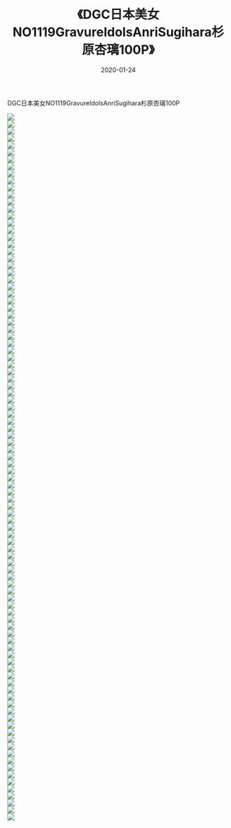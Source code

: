 ﻿---
layout: post
title:  《DGC日本美女NO1119GravureIdolsAnriSugihara杉原杏璃100P》
date:   2020-01-24
img: http://pic.660000.xyz/1:/性感/2020/DGC日本美女NO1119GravureIdolsAnriSugihara杉原杏璃100P/000.jpg
categories: [美女, 清纯, 唯美]
---

DGC日本美女NO1119GravureIdolsAnriSugihara杉原杏璃100P

  ![](http://pic.660000.xyz/1:/性感/2020/DGC日本美女NO1119GravureIdolsAnriSugihara杉原杏璃100P/001.jpg) <br> ![](http://pic.660000.xyz/1:/性感/2020/DGC日本美女NO1119GravureIdolsAnriSugihara杉原杏璃100P/002.jpg) <br> ![](http://pic.660000.xyz/1:/性感/2020/DGC日本美女NO1119GravureIdolsAnriSugihara杉原杏璃100P/003.jpg) <br> ![](http://pic.660000.xyz/1:/性感/2020/DGC日本美女NO1119GravureIdolsAnriSugihara杉原杏璃100P/004.jpg) <br> ![](http://pic.660000.xyz/1:/性感/2020/DGC日本美女NO1119GravureIdolsAnriSugihara杉原杏璃100P/005.jpg) <br> ![](http://pic.660000.xyz/1:/性感/2020/DGC日本美女NO1119GravureIdolsAnriSugihara杉原杏璃100P/006.jpg) <br> ![](http://pic.660000.xyz/1:/性感/2020/DGC日本美女NO1119GravureIdolsAnriSugihara杉原杏璃100P/007.jpg) <br> ![](http://pic.660000.xyz/1:/性感/2020/DGC日本美女NO1119GravureIdolsAnriSugihara杉原杏璃100P/008.jpg) <br> ![](http://pic.660000.xyz/1:/性感/2020/DGC日本美女NO1119GravureIdolsAnriSugihara杉原杏璃100P/009.jpg) <br> ![](http://pic.660000.xyz/1:/性感/2020/DGC日本美女NO1119GravureIdolsAnriSugihara杉原杏璃100P/010.jpg) <br> ![](http://pic.660000.xyz/1:/性感/2020/DGC日本美女NO1119GravureIdolsAnriSugihara杉原杏璃100P/011.jpg) <br> ![](http://pic.660000.xyz/1:/性感/2020/DGC日本美女NO1119GravureIdolsAnriSugihara杉原杏璃100P/012.jpg) <br> ![](http://pic.660000.xyz/1:/性感/2020/DGC日本美女NO1119GravureIdolsAnriSugihara杉原杏璃100P/013.jpg) <br> ![](http://pic.660000.xyz/1:/性感/2020/DGC日本美女NO1119GravureIdolsAnriSugihara杉原杏璃100P/014.jpg) <br> ![](http://pic.660000.xyz/1:/性感/2020/DGC日本美女NO1119GravureIdolsAnriSugihara杉原杏璃100P/015.jpg) <br> ![](http://pic.660000.xyz/1:/性感/2020/DGC日本美女NO1119GravureIdolsAnriSugihara杉原杏璃100P/016.jpg) <br> ![](http://pic.660000.xyz/1:/性感/2020/DGC日本美女NO1119GravureIdolsAnriSugihara杉原杏璃100P/017.jpg) <br> ![](http://pic.660000.xyz/1:/性感/2020/DGC日本美女NO1119GravureIdolsAnriSugihara杉原杏璃100P/018.jpg) <br> ![](http://pic.660000.xyz/1:/性感/2020/DGC日本美女NO1119GravureIdolsAnriSugihara杉原杏璃100P/019.jpg) <br> ![](http://pic.660000.xyz/1:/性感/2020/DGC日本美女NO1119GravureIdolsAnriSugihara杉原杏璃100P/020.jpg) <br> ![](http://pic.660000.xyz/1:/性感/2020/DGC日本美女NO1119GravureIdolsAnriSugihara杉原杏璃100P/021.jpg) <br> ![](http://pic.660000.xyz/1:/性感/2020/DGC日本美女NO1119GravureIdolsAnriSugihara杉原杏璃100P/022.jpg) <br> ![](http://pic.660000.xyz/1:/性感/2020/DGC日本美女NO1119GravureIdolsAnriSugihara杉原杏璃100P/023.jpg) <br> ![](http://pic.660000.xyz/1:/性感/2020/DGC日本美女NO1119GravureIdolsAnriSugihara杉原杏璃100P/024.jpg) <br> ![](http://pic.660000.xyz/1:/性感/2020/DGC日本美女NO1119GravureIdolsAnriSugihara杉原杏璃100P/025.jpg) <br> ![](http://pic.660000.xyz/1:/性感/2020/DGC日本美女NO1119GravureIdolsAnriSugihara杉原杏璃100P/026.jpg) <br> ![](http://pic.660000.xyz/1:/性感/2020/DGC日本美女NO1119GravureIdolsAnriSugihara杉原杏璃100P/027.jpg) <br> ![](http://pic.660000.xyz/1:/性感/2020/DGC日本美女NO1119GravureIdolsAnriSugihara杉原杏璃100P/028.jpg) <br> ![](http://pic.660000.xyz/1:/性感/2020/DGC日本美女NO1119GravureIdolsAnriSugihara杉原杏璃100P/029.jpg) <br> ![](http://pic.660000.xyz/1:/性感/2020/DGC日本美女NO1119GravureIdolsAnriSugihara杉原杏璃100P/030.jpg) <br> ![](http://pic.660000.xyz/1:/性感/2020/DGC日本美女NO1119GravureIdolsAnriSugihara杉原杏璃100P/031.jpg) <br> ![](http://pic.660000.xyz/1:/性感/2020/DGC日本美女NO1119GravureIdolsAnriSugihara杉原杏璃100P/032.jpg) <br> ![](http://pic.660000.xyz/1:/性感/2020/DGC日本美女NO1119GravureIdolsAnriSugihara杉原杏璃100P/033.jpg) <br> ![](http://pic.660000.xyz/1:/性感/2020/DGC日本美女NO1119GravureIdolsAnriSugihara杉原杏璃100P/034.jpg) <br> ![](http://pic.660000.xyz/1:/性感/2020/DGC日本美女NO1119GravureIdolsAnriSugihara杉原杏璃100P/035.jpg) <br> ![](http://pic.660000.xyz/1:/性感/2020/DGC日本美女NO1119GravureIdolsAnriSugihara杉原杏璃100P/036.jpg) <br> ![](http://pic.660000.xyz/1:/性感/2020/DGC日本美女NO1119GravureIdolsAnriSugihara杉原杏璃100P/037.jpg) <br> ![](http://pic.660000.xyz/1:/性感/2020/DGC日本美女NO1119GravureIdolsAnriSugihara杉原杏璃100P/038.jpg) <br> ![](http://pic.660000.xyz/1:/性感/2020/DGC日本美女NO1119GravureIdolsAnriSugihara杉原杏璃100P/039.jpg) <br> ![](http://pic.660000.xyz/1:/性感/2020/DGC日本美女NO1119GravureIdolsAnriSugihara杉原杏璃100P/040.jpg) <br> ![](http://pic.660000.xyz/1:/性感/2020/DGC日本美女NO1119GravureIdolsAnriSugihara杉原杏璃100P/041.jpg) <br> ![](http://pic.660000.xyz/1:/性感/2020/DGC日本美女NO1119GravureIdolsAnriSugihara杉原杏璃100P/042.jpg) <br> ![](http://pic.660000.xyz/1:/性感/2020/DGC日本美女NO1119GravureIdolsAnriSugihara杉原杏璃100P/043.jpg) <br> ![](http://pic.660000.xyz/1:/性感/2020/DGC日本美女NO1119GravureIdolsAnriSugihara杉原杏璃100P/044.jpg) <br> ![](http://pic.660000.xyz/1:/性感/2020/DGC日本美女NO1119GravureIdolsAnriSugihara杉原杏璃100P/045.jpg) <br> ![](http://pic.660000.xyz/1:/性感/2020/DGC日本美女NO1119GravureIdolsAnriSugihara杉原杏璃100P/046.jpg) <br> ![](http://pic.660000.xyz/1:/性感/2020/DGC日本美女NO1119GravureIdolsAnriSugihara杉原杏璃100P/047.jpg) <br> ![](http://pic.660000.xyz/1:/性感/2020/DGC日本美女NO1119GravureIdolsAnriSugihara杉原杏璃100P/048.jpg) <br> ![](http://pic.660000.xyz/1:/性感/2020/DGC日本美女NO1119GravureIdolsAnriSugihara杉原杏璃100P/049.jpg) <br> ![](http://pic.660000.xyz/1:/性感/2020/DGC日本美女NO1119GravureIdolsAnriSugihara杉原杏璃100P/050.jpg) <br> ![](http://pic.660000.xyz/1:/性感/2020/DGC日本美女NO1119GravureIdolsAnriSugihara杉原杏璃100P/051.jpg) <br> ![](http://pic.660000.xyz/1:/性感/2020/DGC日本美女NO1119GravureIdolsAnriSugihara杉原杏璃100P/052.jpg) <br> ![](http://pic.660000.xyz/1:/性感/2020/DGC日本美女NO1119GravureIdolsAnriSugihara杉原杏璃100P/053.jpg) <br> ![](http://pic.660000.xyz/1:/性感/2020/DGC日本美女NO1119GravureIdolsAnriSugihara杉原杏璃100P/054.jpg) <br> ![](http://pic.660000.xyz/1:/性感/2020/DGC日本美女NO1119GravureIdolsAnriSugihara杉原杏璃100P/055.jpg) <br> ![](http://pic.660000.xyz/1:/性感/2020/DGC日本美女NO1119GravureIdolsAnriSugihara杉原杏璃100P/056.jpg) <br> ![](http://pic.660000.xyz/1:/性感/2020/DGC日本美女NO1119GravureIdolsAnriSugihara杉原杏璃100P/057.jpg) <br> ![](http://pic.660000.xyz/1:/性感/2020/DGC日本美女NO1119GravureIdolsAnriSugihara杉原杏璃100P/058.jpg) <br> ![](http://pic.660000.xyz/1:/性感/2020/DGC日本美女NO1119GravureIdolsAnriSugihara杉原杏璃100P/059.jpg) <br> ![](http://pic.660000.xyz/1:/性感/2020/DGC日本美女NO1119GravureIdolsAnriSugihara杉原杏璃100P/060.jpg) <br> ![](http://pic.660000.xyz/1:/性感/2020/DGC日本美女NO1119GravureIdolsAnriSugihara杉原杏璃100P/061.jpg) <br> ![](http://pic.660000.xyz/1:/性感/2020/DGC日本美女NO1119GravureIdolsAnriSugihara杉原杏璃100P/062.jpg) <br> ![](http://pic.660000.xyz/1:/性感/2020/DGC日本美女NO1119GravureIdolsAnriSugihara杉原杏璃100P/063.jpg) <br> ![](http://pic.660000.xyz/1:/性感/2020/DGC日本美女NO1119GravureIdolsAnriSugihara杉原杏璃100P/064.jpg) <br> ![](http://pic.660000.xyz/1:/性感/2020/DGC日本美女NO1119GravureIdolsAnriSugihara杉原杏璃100P/065.jpg) <br> ![](http://pic.660000.xyz/1:/性感/2020/DGC日本美女NO1119GravureIdolsAnriSugihara杉原杏璃100P/066.jpg) <br> ![](http://pic.660000.xyz/1:/性感/2020/DGC日本美女NO1119GravureIdolsAnriSugihara杉原杏璃100P/067.jpg) <br> ![](http://pic.660000.xyz/1:/性感/2020/DGC日本美女NO1119GravureIdolsAnriSugihara杉原杏璃100P/068.jpg) <br> ![](http://pic.660000.xyz/1:/性感/2020/DGC日本美女NO1119GravureIdolsAnriSugihara杉原杏璃100P/069.jpg) <br> ![](http://pic.660000.xyz/1:/性感/2020/DGC日本美女NO1119GravureIdolsAnriSugihara杉原杏璃100P/070.jpg) <br> ![](http://pic.660000.xyz/1:/性感/2020/DGC日本美女NO1119GravureIdolsAnriSugihara杉原杏璃100P/071.jpg) <br> ![](http://pic.660000.xyz/1:/性感/2020/DGC日本美女NO1119GravureIdolsAnriSugihara杉原杏璃100P/072.jpg) <br> ![](http://pic.660000.xyz/1:/性感/2020/DGC日本美女NO1119GravureIdolsAnriSugihara杉原杏璃100P/073.jpg) <br> ![](http://pic.660000.xyz/1:/性感/2020/DGC日本美女NO1119GravureIdolsAnriSugihara杉原杏璃100P/074.jpg) <br> ![](http://pic.660000.xyz/1:/性感/2020/DGC日本美女NO1119GravureIdolsAnriSugihara杉原杏璃100P/075.jpg) <br> ![](http://pic.660000.xyz/1:/性感/2020/DGC日本美女NO1119GravureIdolsAnriSugihara杉原杏璃100P/076.jpg) <br> ![](http://pic.660000.xyz/1:/性感/2020/DGC日本美女NO1119GravureIdolsAnriSugihara杉原杏璃100P/077.jpg) <br> ![](http://pic.660000.xyz/1:/性感/2020/DGC日本美女NO1119GravureIdolsAnriSugihara杉原杏璃100P/078.jpg) <br> ![](http://pic.660000.xyz/1:/性感/2020/DGC日本美女NO1119GravureIdolsAnriSugihara杉原杏璃100P/079.jpg) <br> ![](http://pic.660000.xyz/1:/性感/2020/DGC日本美女NO1119GravureIdolsAnriSugihara杉原杏璃100P/080.jpg) <br> ![](http://pic.660000.xyz/1:/性感/2020/DGC日本美女NO1119GravureIdolsAnriSugihara杉原杏璃100P/081.jpg) <br> ![](http://pic.660000.xyz/1:/性感/2020/DGC日本美女NO1119GravureIdolsAnriSugihara杉原杏璃100P/082.jpg) <br> ![](http://pic.660000.xyz/1:/性感/2020/DGC日本美女NO1119GravureIdolsAnriSugihara杉原杏璃100P/083.jpg) <br> ![](http://pic.660000.xyz/1:/性感/2020/DGC日本美女NO1119GravureIdolsAnriSugihara杉原杏璃100P/084.jpg) <br> ![](http://pic.660000.xyz/1:/性感/2020/DGC日本美女NO1119GravureIdolsAnriSugihara杉原杏璃100P/085.jpg) <br> ![](http://pic.660000.xyz/1:/性感/2020/DGC日本美女NO1119GravureIdolsAnriSugihara杉原杏璃100P/086.jpg) <br> ![](http://pic.660000.xyz/1:/性感/2020/DGC日本美女NO1119GravureIdolsAnriSugihara杉原杏璃100P/087.jpg) <br> ![](http://pic.660000.xyz/1:/性感/2020/DGC日本美女NO1119GravureIdolsAnriSugihara杉原杏璃100P/088.jpg) <br> ![](http://pic.660000.xyz/1:/性感/2020/DGC日本美女NO1119GravureIdolsAnriSugihara杉原杏璃100P/089.jpg) <br> ![](http://pic.660000.xyz/1:/性感/2020/DGC日本美女NO1119GravureIdolsAnriSugihara杉原杏璃100P/090.jpg) <br> ![](http://pic.660000.xyz/1:/性感/2020/DGC日本美女NO1119GravureIdolsAnriSugihara杉原杏璃100P/091.jpg) <br> ![](http://pic.660000.xyz/1:/性感/2020/DGC日本美女NO1119GravureIdolsAnriSugihara杉原杏璃100P/092.jpg) <br> ![](http://pic.660000.xyz/1:/性感/2020/DGC日本美女NO1119GravureIdolsAnriSugihara杉原杏璃100P/093.jpg) <br> ![](http://pic.660000.xyz/1:/性感/2020/DGC日本美女NO1119GravureIdolsAnriSugihara杉原杏璃100P/094.jpg) <br> ![](http://pic.660000.xyz/1:/性感/2020/DGC日本美女NO1119GravureIdolsAnriSugihara杉原杏璃100P/095.jpg) <br> ![](http://pic.660000.xyz/1:/性感/2020/DGC日本美女NO1119GravureIdolsAnriSugihara杉原杏璃100P/096.jpg) <br> ![](http://pic.660000.xyz/1:/性感/2020/DGC日本美女NO1119GravureIdolsAnriSugihara杉原杏璃100P/097.jpg) <br> ![](http://pic.660000.xyz/1:/性感/2020/DGC日本美女NO1119GravureIdolsAnriSugihara杉原杏璃100P/098.jpg) <br> ![](http://pic.660000.xyz/1:/性感/2020/DGC日本美女NO1119GravureIdolsAnriSugihara杉原杏璃100P/099.jpg) <br> ![](http://pic.660000.xyz/1:/性感/2020/DGC日本美女NO1119GravureIdolsAnriSugihara杉原杏璃100P/100.jpg) <br>